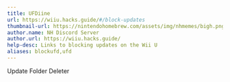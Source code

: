 ```yaml
---
title: UFDiine
url: https://wiiu.hacks.guide/#/block-updates
thumbnail-url: https://nintendohomebrew.com/assets/img/nhmemes/bigh.png
author.name: NH Discord Server
author.url: https://wiiu.hacks.guide/
help-desc: Links to blocking updates on the Wii U
aliases: blockufd,ufd
---
```


Update Folder Deleter
